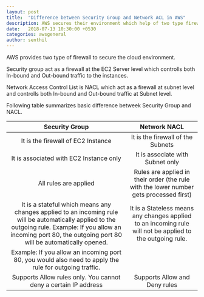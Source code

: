 ```yaml
---
layout: post
title:  "Difference between Security Group and Network ACL in AWS"
description: AWS secures their environment which help of two type firewall which are Security group and Network ACL.
date:   2018-07-13 10:30:00 +0530
categories: awsgeneral
author: senthil
---
```


AWS provides two type of firewall to secure the cloud environment.

Security group act as a firewall at the EC2 Server level which controlls both In-bound and Out-bound traffic to the instances.

Network Access Control List is NACL which act as a firewall at subnet level and controlls both In-bound and Out-bound traffic at Subnet level.

Following table summarizes basic difference betweek Security Group and NACL.

| Security Group| Network NACL     | 
|:-------------:|:----------------:| 
| It is the firewall of EC2 Instance  | It is the firewall of the Subnets |
| It is associated with EC2 Instance only | It is associate with Subnet only |
| All rules are applied | Rules are applied in their order (the rule with the lower number gets processed first) |
| It is a stateful which means any changes applied to an incoming rule will be automatically applied to the outgoing rule. Example: If you allow an incoming port 80, the outgoing port 80 will be automatically opened. |  It is a Stateless means any changes applied to an incoming rule will not be applied to the outgoing rule.
Example: If you allow an incoming port 80, you would also need to apply the rule for outgoing traffic. |
| Supports Allow rules only. You cannot deny a certain IP address | Supports Allow and Deny rules |